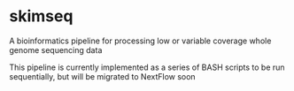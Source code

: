 # skimseq
A bioinformatics pipeline for processing low or variable coverage whole genome sequencing data


This pipeline is currently implemented as a series of BASH scripts to be run sequentially, but will be migrated to NextFlow soon
